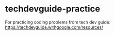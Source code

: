 # techdevguide-practice
For practicing coding problems from tech dev guide: https://techdevguide.withgoogle.com/resources/
